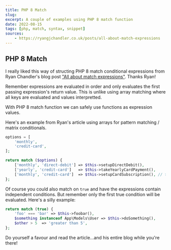 ```yaml
---
title: PHP 8 Match
slug:
excerpt: A couple of examples using PHP 8 match function
date: 2022-08-15
tags: [php, match, syntax, snippet]
sources:
    - https://ryangjchandler.co.uk/posts/all-about-match-expressions
---
```


## PHP 8 Match

I really liked this way of structing PHP 8 match conditional expressions from Ryan Chandler's blog post ["All about match expressions"](https://ryangjchandler.co.uk/posts/all-about-match-expressions). Thanks Ryan!

Remember expressions are evaluated in order and only evaluates the first passing expression's return value. This is unlike using array matching where all keys are evaluated and values interpretted.

With PHP 8 match function we can safely use functions as expression values.

Here's an example from Ryan's article using arrays for pattern matching / matrix conditionals.

```php
options = [
    'monthly',
    'credit-card',
];

return match ($options) {
    ['monthly', 'direct-debit'] => $this->setupDirectDebit(),
    ['yearly', 'credit-card']   => $this->takeYearlyCardPayment(),
    ['monthly', 'credit-card']  => $this->setupCardSubscription(), // true
};
```

Of course you could also match on `true` and have the expressions contain independent conditions. But remember only the first true condition will be evaluated. Here's a silly example:

```php
return match (true) {
    'foo' === 'bar' => $this->foobar(),
    $something instanceof App\Models\User => $this->doSomething(),
    $other > 5  => 'greater than 5',
};
```

Do yourself a favour and read the article...and his entire blog while you're there!